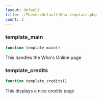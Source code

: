 ```yaml
---
layout: default
title: ./Themes/default/Who.template.php
count: 2
---
```


### template_main

```php
function template_main()
```
This handles the Who's Online page



### template_credits

```php
function template_credits()
```
This displays a nice credits page




